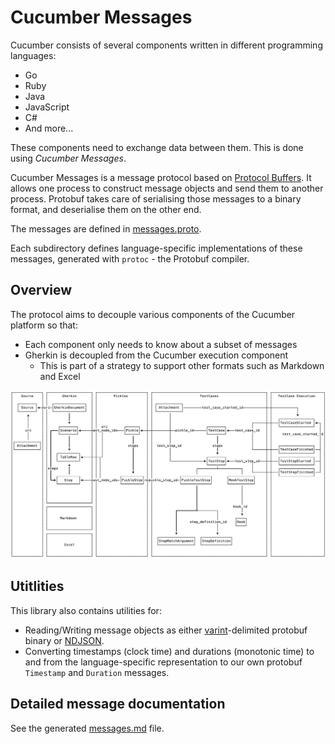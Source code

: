 # Cucumber Messages

Cucumber consists of several components written in different programming languages:
- Go
- Ruby
- Java
- JavaScript
- C#
- And more...

These components need to exchange data between them. This is done using *Cucumber Messages*.

Cucumber Messages is a message protocol based on [Protocol Buffers](https://developers.google.com/protocol-buffers/). It allows one process to construct message objects and send them to another process. 
Protobuf takes care of serialising those messages to a binary format, and deserialise them on the other
end.

The messages are defined in [messages.proto](./messages.proto).

Each subdirectory defines language-specific implementations of these messages,
generated with `protoc` - the Protobuf compiler.

## Overview

The protocol aims to decouple various components of the Cucumber platform so that:

* Each component only needs to know about a subset of messages
* Gherkin is decoupled from the Cucumber execution component
  * This is part of a strategy to support other formats such as Markdown and Excel
  
![messages.png](messages.png)

## Utitlities

This library also contains utilities for:

* Reading/Writing message objects as either [varint](https://developers.google.com/protocol-buffers/docs/encoding#varints)-delimited protobuf binary or [NDJSON](http://ndjson.org/).
* Converting timestamps (clock time) and durations (monotonic time) to and from the
  language-specific representation to our own protobuf `Timestamp` and `Duration` messages.

## Detailed message documentation

See the generated [messages.md](messages.md) file.
